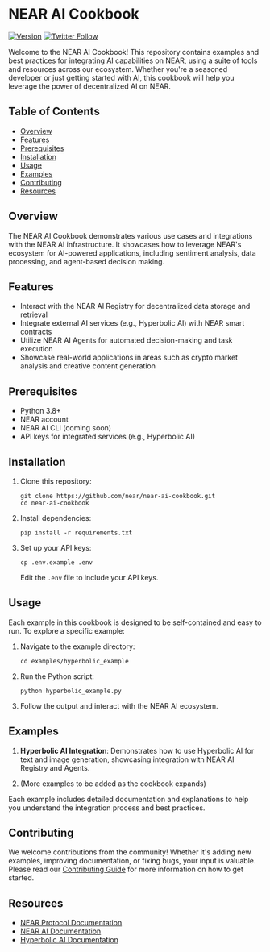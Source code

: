 # NEAR AI Cookbook

[![Version](https://img.shields.io/badge/version-v0.1.0-blue.svg)](https://github.com/near/near-ai-cookbook)
[![Twitter Follow](https://img.shields.io/twitter/follow/nearprotocol?style=social)](https://twitter.com/nearprotocol)

Welcome to the NEAR AI Cookbook! This repository contains examples and best practices for integrating AI capabilities on NEAR, using a suite of tools and resources across our ecosystem. Whether you're a seasoned developer or just getting started with AI, this cookbook will help you leverage the power of decentralized AI on NEAR.

## Table of Contents

- [Overview](#overview)
- [Features](#features)
- [Prerequisites](#prerequisites)
- [Installation](#installation)
- [Usage](#usage)
- [Examples](#examples)
- [Contributing](#contributing)
- [Resources](#resources)

## Overview

The NEAR AI Cookbook demonstrates various use cases and integrations with the NEAR AI infrastructure. It showcases how to leverage NEAR's ecosystem for AI-powered applications, including sentiment analysis, data processing, and agent-based decision making.

## Features

- Interact with the NEAR AI Registry for decentralized data storage and retrieval
- Integrate external AI services (e.g., Hyperbolic AI) with NEAR smart contracts
- Utilize NEAR AI Agents for automated decision-making and task execution
- Showcase real-world applications in areas such as crypto market analysis and creative content generation

## Prerequisites

- Python 3.8+
- NEAR account
- NEAR AI CLI (coming soon)
- API keys for integrated services (e.g., Hyperbolic AI)

## Installation

1. Clone this repository:
   ```
   git clone https://github.com/near/near-ai-cookbook.git
   cd near-ai-cookbook
   ```

2. Install dependencies:
   ```
   pip install -r requirements.txt
   ```

3. Set up your API keys:
   ```
   cp .env.example .env
   ```
   Edit the `.env` file to include your API keys.

## Usage

Each example in this cookbook is designed to be self-contained and easy to run. To explore a specific example:

1. Navigate to the example directory:
   ```
   cd examples/hyperbolic_example
   ```

2. Run the Python script:
   ```
   python hyperbolic_example.py
   ```

3. Follow the output and interact with the NEAR AI ecosystem.

## Examples

1. **Hyperbolic AI Integration**: Demonstrates how to use Hyperbolic AI for text and image generation, showcasing integration with NEAR AI Registry and Agents.

2. (More examples to be added as the cookbook expands)

Each example includes detailed documentation and explanations to help you understand the integration process and best practices.

## Contributing

We welcome contributions from the community! Whether it's adding new examples, improving documentation, or fixing bugs, your input is valuable. Please read our [Contributing Guide](CONTRIBUTING.md) for more information on how to get started.

## Resources

- [NEAR Protocol Documentation](https://docs.near.org)
- [NEAR AI Documentation](https://docs.near.ai)
- [Hyperbolic AI Documentation](https://docs.hyperbolic.xyz)

